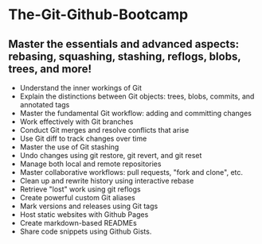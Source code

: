 # The-Git-Github-Bootcamp

## Master the essentials and advanced aspects: rebasing, squashing, stashing, reflogs, blobs, trees, and more!

- Understand the inner workings of Git
- Explain the distinctions between Git objects: trees, blobs, commits, and annotated tags
- Master the fundamental Git workflow: adding and committing changes
- Work effectively with Git branches
- Conduct Git merges and resolve conflicts that arise
- Use Git diff to track changes over time
- Master the use of Git stashing
- Undo changes using git restore, git revert, and git reset
- Manage both local and remote repositories
- Master collaborative workflows: pull requests, "fork and clone", etc.
- Clean up and rewrite history using interactive rebase
- Retrieve "lost" work using git reflogs
- Create powerful custom Git aliases
- Mark versions and releases using Git tags
- Host static websites with Github Pages
- Create markdown-based READMEs
- Share code snippets using Github Gists.
